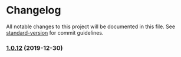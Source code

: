 # Changelog

All notable changes to this project will be documented in this file. See [standard-version](https://github.com/conventional-changelog/standard-version) for commit guidelines.

### [1.0.12](https://github.com/manablox/manablox-cli/compare/v1.0.11...v1.0.12) (2019-12-30)
